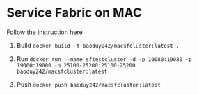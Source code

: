 # Service Fabric on MAC

Follow the instruction [here](https://docs.microsoft.com/en-us/azure/service-fabric/service-fabric-get-started-mac)

1.  Build
    `docker build -t baoduy242/macsfcluster:latest .`

2.  Run
    `docker run --name sftestcluster -d -p 19080:19080 -p 19000:19000 -p 25100-25200:25100-25200 baoduy242/macsfcluster:latest`

3.  Push
    `docker push baoduy242/macsfcluster:latest`
